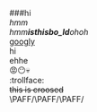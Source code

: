###hi<br>
*hmm*<br>
_hmm**isthisbo_ld**ohoh_<br>
[googly](https://www.google.com)
<br>hi<br>ehhe<br>
:rage::no_mouth::skull:
<br>:trollface:
<br>~~this is croosed~~
<br>\PAFF/\PAFF/\PAFF/
